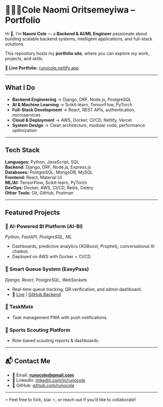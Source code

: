 # 👩🏽‍💻Cole Naomi Oritsemeyiwa – Portfolio  

Hi 👋, I’m **Naomi Cole** — a **Backend & AI/ML Engineer** passionate about building scalable backend systems, intelligent applications, and full-stack solutions.  

This repository hosts my **portfolio site**, where you can explore my work, projects, and skills.  

🔗 **Live Portfolio:** [runocole.netlify.app](https://runocole.netlify.app)  

---

## What I Do  
* **Backend Engineering** → Django, DRF, Node.js, PostgreSQL  
* **AI & Machine Learning** → Scikit-learn, TensorFlow, PyTorch  
* **Full-Stack Development** → React, REST APIs, authentication, microservices  
* **Cloud & Deployment** → AWS, Docker, CI/CD, Netlify, Vercel  
* **System Design** → Clean architecture, modular code, performance optimization  

---

## Tech Stack  
**Languages:** Python, JavaScript, SQL  
**Backend:** Django, DRF, Node.js, Express.js  
**Databases:** PostgreSQL, MongoDB, MySQL  
**Frontend:** React, Material UI  
**ML/AI:** TensorFlow, Scikit-learn, PyTorch  
**DevOps:** Docker, AWS, CI/CD, Redis, Celery  
**Other Tools:** Git, GitHub, Postman  

---

## Featured Projects  

### 🔹 AI-Powered BI Platform (AI-BI)  
*Python, FastAPI, PostgreSQL, ML*  
- Dashboards, predictive analytics (XGBoost, Prophet), conversational AI chatbot.  
- Deployed on AWS with Docker + CI/CD.  

### 🔹 Smart Queue System (EasyPass)  
*Django, React, PostgreSQL, WebSockets*  
- Real-time queue tracking, QR verification, and admin dashboard.  
- 🔗 [Live](https://easypass-frontend.vercel.app/) | [GitHub Backend](https://github.com/runocole/EasyPass-Backend)  

### 🔹 TaskMate  
- Task management PWA with push notifications.  

### 🔹 Sports Scouting Platform  
- Role-based scouting reports & dashboards.  

---

## 📬 Contact Me  
* 📧 Email: **runocole@gmail.com**  
* 💼 LinkedIn: [linkedin.com/in/runocole](https://linkedin.com/in/runocole)  
* 🐙 GitHub: [github.com/runocole](https://github.com/runocole)  

---

⭐️ Feel free to fork, star ⭐, or reach out if you’d like to collaborate!  
